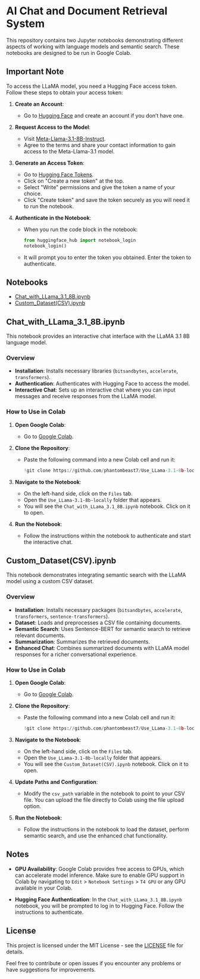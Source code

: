 # AI Chat and Document Retrieval System

This repository contains two Jupyter notebooks demonstrating different aspects of working with language models and semantic search. These notebooks are designed to be run in Google Colab.

## Important Note

To access the LLaMA model, you need a Hugging Face access token. Follow these steps to obtain your access token:

1. **Create an Account**:
   - Go to [Hugging Face](https://huggingface.co/) and create an account if you don’t have one.

2. **Request Access to the Model**:
   - Visit [Meta-Llama-3.1-8B-Instruct](https://huggingface.co/meta-llama/Meta-Llama-3.1-8B-Instruct).
   - Agree to the terms and share your contact information to gain access to the Meta-Llama-3.1 model.

3. **Generate an Access Token**:
   - Go to [Hugging Face Tokens](https://huggingface.co/settings/tokens).
   - Click on "Create a new token" at the top.
   - Select "Write" permissions and give the token a name of your choice.
   - Click "Create token" and save the token securely as you will need it to run the notebook.

4. **Authenticate in the Notebook**:
   - When you run the code block in the notebook:
     ```python
     from huggingface_hub import notebook_login
     notebook_login()
     ```
   - It will prompt you to enter the token you obtained. Enter the token to authenticate.

## Notebooks

- [Chat_with_LLama_3.1_8B.ipynb](#chat-with-llama-31-8b-notebook)
- [Custom_Dataset(CSV).ipynb](#custom-datasetcsv-notebook)

## Chat_with_LLama_3.1_8B.ipynb

This notebook provides an interactive chat interface with the LLaMA 3.1 8B language model.

### Overview

- **Installation**: Installs necessary libraries (`bitsandbytes`, `accelerate`, `transformers`).
- **Authentication**: Authenticates with Hugging Face to access the model.
- **Interactive Chat**: Sets up an interactive chat where you can input messages and receive responses from the LLaMA model.

### How to Use in Colab

1. **Open Google Colab**:
   - Go to [Google Colab](https://colab.research.google.com/).

2. **Clone the Repository**:
   - Paste the following command into a new Colab cell and run it:
     ```python
     !git clone https://github.com/phantombeast7/Use_LLama-3.1-8b-locally.git
     ```

3. **Navigate to the Notebook**:
   - On the left-hand side, click on the `Files` tab.
   - Open the `Use_LLama-3.1-8b-locally` folder that appears.
   - You will see the `Chat_with_LLama_3.1_8B.ipynb` notebook. Click on it to open.

4. **Run the Notebook**:
   - Follow the instructions within the notebook to authenticate and start the interactive chat.

## Custom_Dataset(CSV).ipynb

This notebook demonstrates integrating semantic search with the LLaMA model using a custom CSV dataset.

### Overview

- **Installation**: Installs necessary packages (`bitsandbytes`, `accelerate`, `transformers`, `sentence-transformers`).
- **Dataset**: Loads and preprocesses a CSV file containing documents.
- **Semantic Search**: Uses Sentence-BERT for semantic search to retrieve relevant documents.
- **Summarization**: Summarizes the retrieved documents.
- **Enhanced Chat**: Combines summarized documents with LLaMA model responses for a richer conversational experience.

### How to Use in Colab

1. **Open Google Colab**:
   - Go to [Google Colab](https://colab.research.google.com/).

2. **Clone the Repository**:
   - Paste the following command into a new Colab cell and run it:
     ```python
     !git clone https://github.com/phantombeast7/Use_LLama-3.1-8b-locally.git
     ```

3. **Navigate to the Notebook**:
   - On the left-hand side, click on the `Files` tab.
   - Open the `Use_LLama-3.1-8b-locally` folder that appears.
   - You will see the `Custom_Dataset(CSV).ipynb` notebook. Click on it to open.

4. **Update Paths and Configuration**:
   - Modify the `csv_path` variable in the notebook to point to your CSV file. You can upload the file directly to Colab using the file upload option.

5. **Run the Notebook**:
   - Follow the instructions in the notebook to load the dataset, perform semantic search, and use the enhanced chat functionality.

## Notes

- **GPU Availability**: Google Colab provides free access to GPUs, which can accelerate model inference. Make sure to enable GPU support in Colab by navigating to `Edit` > `Notebook Settings` > `T4 GPU` or any GPU available in your Colab.

- **Hugging Face Authentication**: In the `Chat_with_LLama_3.1_8B.ipynb` notebook, you will be prompted to log in to Hugging Face. Follow the instructions to authenticate.

## License

This project is licensed under the MIT License - see the [LICENSE](LICENSE) file for details.

Feel free to contribute or open issues if you encounter any problems or have suggestions for improvements.
